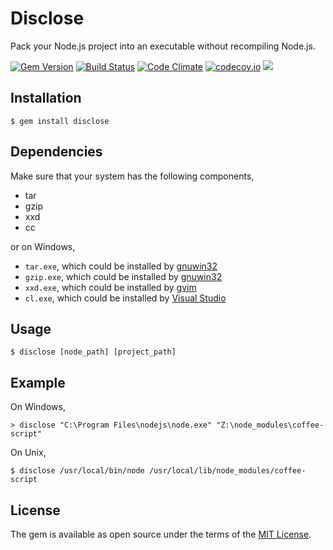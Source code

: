 # Disclose

Pack your Node.js project into an executable without recompiling Node.js.

[![Gem Version](https://badge.fury.io/rb/disclose.svg)](https://badge.fury.io/rb/disclose)
[![Build Status](https://travis-ci.org/pmq20/disclose.svg)](https://travis-ci.org/pmq20/disclose)
[![Code Climate](https://codeclimate.com/github/pmq20/disclose/badges/gpa.svg)](https://codeclimate.com/github/pmq20/disclose)
[![codecov.io](https://codecov.io/github/pmq20/disclose/coverage.svg?branch=master)](https://codecov.io/github/pmq20/disclose?branch=master)
[![](http://inch-ci.org/github/pmq20/disclose.svg?branch=master)](http://inch-ci.org/github/pmq20/disclose?branch=master)

## Installation

    $ gem install disclose

## Dependencies

Make sure that your system has the following components,

- tar
- gzip
- xxd
- cc

or on Windows,

- `tar.exe`, which could be installed by [gnuwin32](http://gnuwin32.sourceforge.net/)
- `gzip.exe`, which could be installed by [gnuwin32](http://gnuwin32.sourceforge.net/)
- `xxd.exe`, which could be installed by [gvim](http://www.vim.org/download.php#pc)
- `cl.exe`, which could be installed by [Visual Studio](https://www.visualstudio.com/)

## Usage

    $ disclose [node_path] [project_path]

## Example

On Windows,

    > disclose "C:\Program Files\nodejs\node.exe" "Z:\node_modules\coffee-script"

On Unix,

    $ disclose /usr/local/bin/node /usr/local/lib/node_modules/coffee-script

## License

The gem is available as open source under the terms of the [MIT License](http://opensource.org/licenses/MIT).
